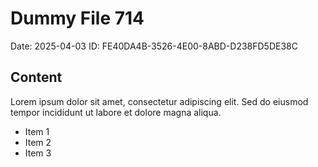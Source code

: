 # Dummy File 714

Date: 2025-04-03
ID: FE40DA4B-3526-4E00-8ABD-D238FD5DE38C

## Content

Lorem ipsum dolor sit amet, consectetur adipiscing elit.
Sed do eiusmod tempor incididunt ut labore et dolore magna aliqua.

* Item 1
* Item 2
* Item 3

